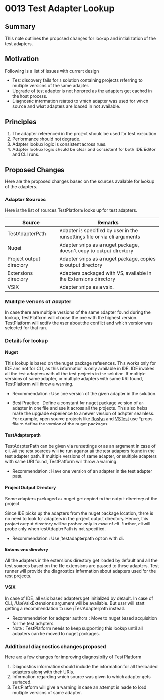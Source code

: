 # 0013 Test Adapter Lookup

## Summary
This note outlines the proposed changes for lookup and initialization of the test adapters.

## Motivation
Following is a list of issues with current design
* Test discovery fails for a solution containing projects referring to multiple versions of the same adapter.
* Upgrade of test adapter is not honored as the adapters get cached in the host process.
* Diagnostic information related to which adapter was used for which source and what adapters are loaded in not available.

## Principles
1. The adapter referenced in the project should be used for test execution
2. Performance should not degrade.
3. Adapter lookup logic is consistent across runs.
4. Adapter lookup logic should be clear and consistent for both IDE/Editor and CLI runs.

## Proposed Changes
Here are the proposed changes based on the sources available for lookup of the adapters.

### Adapter Sources
Here is the list of sources TestPlatform looks up for test adapters.

| Source                   | Remarks                                                                        |
|--------------------------|--------------------------------------------------------------------------------|
| TestAdapterPath          | Adapter is specified by user in the runsettings file or via cli arguments      |
| Nuget                    | Adapter ships as a nuget package, doesn't copy to output directory             |
| Project output directory | Adapter ships as a nuget package, copies to output directory                   |
| Extensions directory     | Adapters packaged with VS, available in the Extensions directory               |
| VSIX                     | Adapter ships as a vsix.                                                       |

### Mulitple verions of Adapter
In case there are multiple versions of the same adapter found during the lookup, TestPlatform will choose the one with the highest version.
TestPlatform will notify the user about the conflict and which version was selected for that run.

### Details for lookup

#### Nuget
This lookup is based on the nuget package references. This works only for IDE and not for CLI, as this information is only available in IDE.
IDE invokes all the test adapters with all the test projects in the solution.
If multiple versions of same adapter, or multiple adapters with same URI found, TestPlatform will throw a warning.

* Recommendation : Use one version of the given adapter in the solution.

* Best Practice : Define a constant for nuget package version of an adapter in one file and use it across all the projects.
This also helps make the upgrade experience to a newer version of adapter seamless.
For example, open source projects like
[Roslyn](https://github.com/dotnet/roslyn) and
[VSTest](https://github.com/microsoft/vstest) use *props file to define the version of the nuget packages.

#### TestAdapterpath
TestAdapterPath can be given via runsettings or as an argument in case of cli.
All the test sources will be run against all the test adapters found in the test adapter path.
If multiple versions of same adapter, or multiple adapters with same URI found, TestPlatform will throw a warning.

* Recommendation : Have one version of an adapter in the test adapter path.

#### Project Output Directory
Some adapters packaged as nuget get copied to the output directory of the project.

Since IDE picks up the adapters from the nuget package location, there is no need to look for adapters in the project output directory.
Hence, this project output directory will be probed only in case of cli. Further, cli will probe only when testAdapterPath is not specified.

* Recommendation : Use /testadapterpath option with cli.

#### Extensions directory
All the adapters in the extensions directory get loaded by default and all the test sources based on the file extensions are passed to these adapters. Test runner will provide the diagnostics information about adapters used for the test projects.

#### VSIX
In case of IDE, all vsix based adapters get initialized by default.
In case of CLI, /UseVsixExtensions argument will be available. But user will start getting a recommendation to use /TestAdapterpath instead.

* Recommendation for adapter authors : Move to nuget based acquisition for the test adapters.
* Note : TestPlatform needs to keep supporting this lookup until all adapters can be moved to nuget packages.

### Additional diagnostics changes proposed
Here are a few changes for improving diagnosibilty of Test Platform

1. Diagnostics information should include the information for all the loaded adapters along with their URIs.
2. Information regarding which source was given to which adapter gets surfaced.
3. TestPlatform will give a warning in case an attempt is made to load multiple versions of same adapter.
